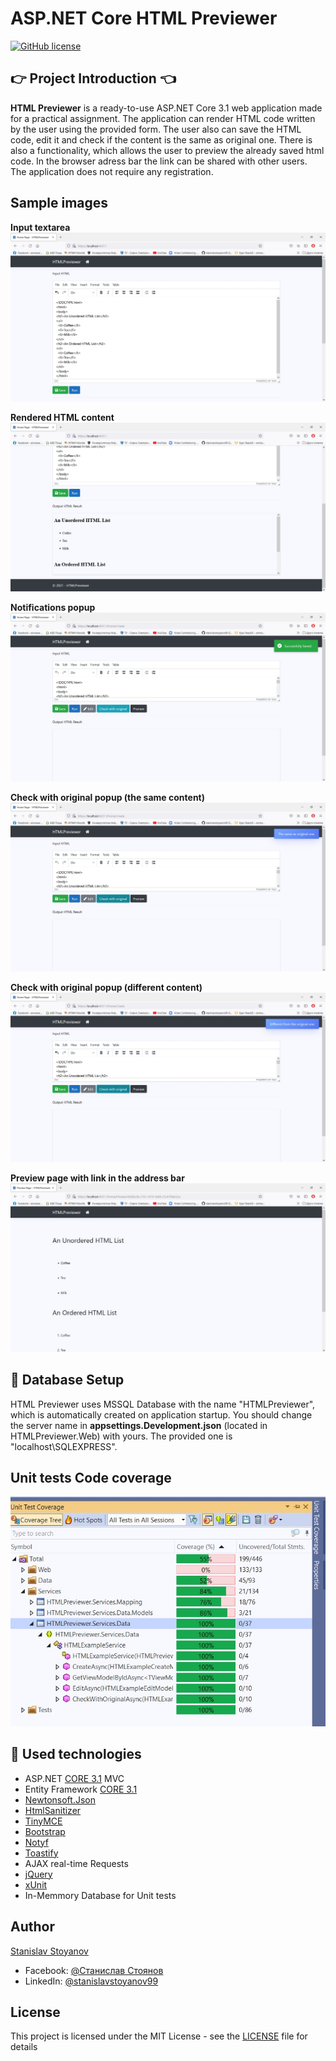 # ASP.NET Core HTML Previewer

[![GitHub license](https://img.shields.io/github/license/stanislavstoyanov99/HTMLPreviewer?color=brightgreen)](https://github.com/stanislavstoyanov99/HTMLPreviewer/blob/main/LICENSE)

## :point_right: Project Introduction :point_left:

**HTML Previewer** is a ready-to-use ASP.NET Core 3.1 web application made for a practical assignment. The application can render HTML code written by the user using the provided form. The user also can save the HTML code, edit it and check if the content is the same as original one. There is also a functionality, which allows the user to preview the already saved html code. In the browser adress bar the link can be shared with other users. The application does not require any registration. 

## Sample images
**Input textarea**
![Image 1](https://github.com/stanislavstoyanov99/HTMLPreviewer/blob/main/images/1.jpg)

**Rendered HTML content**
![Image 2](https://github.com/stanislavstoyanov99/HTMLPreviewer/blob/main/images/2.jpg)

**Notifications popup**
![Image 3](https://github.com/stanislavstoyanov99/HTMLPreviewer/blob/main/images/3.jpg)

**Check with original popup (the same content)**
![Image 4](https://github.com/stanislavstoyanov99/HTMLPreviewer/blob/main/images/4.jpg)

**Check with original popup (different content)**
![Image 5](https://github.com/stanislavstoyanov99/HTMLPreviewer/blob/main/images/5.jpg)

**Preview page with link in the address bar**
![Image 6](https://github.com/stanislavstoyanov99/HTMLPreviewer/blob/main/images/6.jpg)

## :floppy_disk: Database Setup
HTML Previewer uses MSSQL Database with the name "HTMLPreviewer", which is automatically created on application startup. You should change the server name in **appsettings.Development.json** (located in HTMLPreviewer.Web) with yours. The provided one is "localhost\\SQLEXPRESS".

## Unit tests Code coverage

![Code coverage](https://github.com/stanislavstoyanov99/HTMLPreviewer/blob/main/images/tests-code-coverage.jpg)

## :hammer: Used technologies
* ASP.NET [CORE 3.1](https://dotnet.microsoft.com/download/dotnet-core/3.1 "CORE 3.1") MVC
* Entity Framework [CORE 3.1](https://docs.microsoft.com/en-us/ef/core/ "CORE 3.1")
* [Newtonsoft.Json](https://www.nuget.org/packages/Newtonsoft.Json/ "Newtonsoft.Json")
* [HtmlSanitizer](https://github.com/mganss/HtmlSanitizer)
* [TinyMCE](https://github.com/tinymce/)
* [Bootstrap](https://github.com/twbs/bootstrap)
* [Notyf](https://github.com/aspnetcorehero/ToastNotification)
* [Toastify](https://github.com/apvarun/toastify-js)
* AJAX real-time Requests
* [jQuery](https://github.com/jquery/jquery)
* [xUnit](https://github.com/xunit/xunit)
* In-Memmory Database for Unit tests

## Author

[Stanislav Stoyanov](https://github.com/stanislavstoyanov99)
- Facebook: [@Станислав Стоянов](https://www.facebook.com/profile.php?id=100000714808058)
- LinkedIn: [@stanislavstoyanov99](https://www.linkedin.com/in/stanislavstoyanov99/)

## License

This project is licensed under the MIT License - see the [LICENSE](LICENSE) file for details
